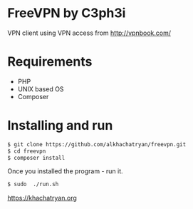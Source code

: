 # FreeVPN by C3ph3i

VPN client using VPN access from http://vpnbook.com/

# Requirements
  - PHP
  - UNIX based OS
  - Composer

# Installing and run

```sh
$ git clone https://github.com/alkhachatryan/freevpn.git
$ cd freevpn
$ composer install
```

Once you installed the program - run it.

```sh
$ sudo  ./run.sh
```


https://khachatryan.org

